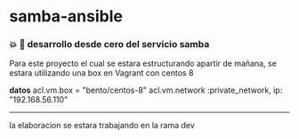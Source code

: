 # samba-ansible

### :boom: :construction: desarrollo desde cero del servicio samba 

Para este proyecto el cual se estara estructurando apartir de mañana, se estara utilizando una box en Vagrant con centos 8

**datos**
acl.vm.box = "bento/centos-8"
acl.vm.network :private_network, ip: "192.168.56.110"




----
la elaboracion se estara trabajando en la rama dev
